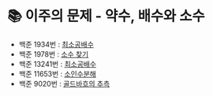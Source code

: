 # 📚 이주의 문제 - 약수, 배수와 소수
- 백준 1934번 : [최소공배수](https://www.acmicpc.net/problem/1934)
- 백준 1978번 : [소수 찾기](https://www.acmicpc.net/problem/1978)
- 백준 13241번 : [최소공배수](https://www.acmicpc.net/problem/13241)
- 백준 11653번 : [소인수분해](https://www.acmicpc.net/problem/11653)
- 백준 9020번 : [골드바흐의 추측](https://www.acmicpc.net/problem/9020)
